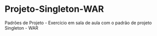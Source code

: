# Projeto-Singleton-WAR
Padrões de Projeto - Exercício em sala de aula com o padrão de projeto Singleton - WAR
